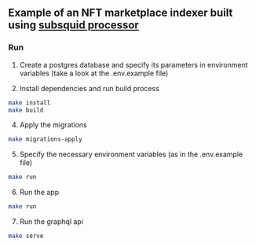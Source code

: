 ## Example of an NFT marketplace indexer built using [subsquid processor](https://github.com/subsquid/squid)

### Run

1. Create a postgres database and specify its parameters in environment variables (take a look at the .env.example file)

2. Install dependencies and run build process

```bash
make install
make build
```

4. Apply the migrations

```bash
make migrations-apply
```

5. Specify the necessary environment variables (as in the .env.example file)

```bash
make run
```

6. Run the app

```bash
make run
```

7. Run the graphql api

```bash
make serve
```
